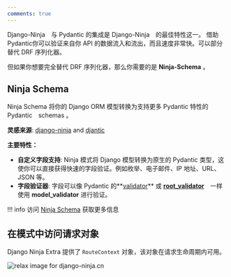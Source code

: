 ```yaml
---
comments: true
---
```

Django-Ninja　与 Pydantic 的集成是 Django-Ninja　的最佳特性这一。
借助 Pydantic你可以验证来自你 API 的数据流入和流出，而且速度非常快。可以部分替代 DRF 序列化器。

但如果你想要完全替代 DRF 序列化器，那么你需要的是 **Ninja-Schema** 。

## Ninja Schema

Ninja Schema 将你的 Django ORM 模型转换为支持更多 Pydantic 特性的　Pydantic　schemas 。

**灵感来源**: [django-ninja](https://django-ninja.cn/) and [djantic](https://jordaneremieff.github.io/djantic/)

**主要特性：**

- **自定义字段支持**: Ninja 模式将 Django 模型转换为原生的 Pydantic 类型，这使你可以直接获得快速的字段验证。例如枚举、电子邮件、IP 地址、URL、JSON 等。
- **字段验证器**: 字段可以像 Pydantic 的**[validator](https://pydantic.com.cn/usage/validators/)** 或 **[root_validator](https://pydantic-docs.helpmanual.io/usage/validators/)**　一样使用 **model_validator** 进行验证。

!!! info
    访问 [Ninja Schema](https://pypi.org/project/ninja-schema/) 获取更多信息

## 在模式中访问请求对象
Django Ninja Extra 提供了 `RouteContext` 对象，该对象在请求生命周期内可用。

<img style="object-fit: cover; object-position: 50% 50%;" alt="relax image for django-ninja.cn" loading="lazy" fetchpriority="auto" aria-hidden="true" draggable="false" src="https://picsum.photos/825/47.jpg">
